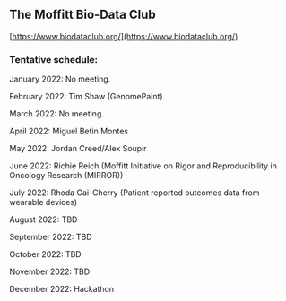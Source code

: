 ## The Moffitt Bio-Data Club
[https://www.biodataclub.org/](https://www.biodataclub.org/)

### Tentative schedule:

January 2022: No meeting.

February 2022: Tim Shaw (GenomePaint)

March 2022: No meeting.

April 2022: Miguel Betin Montes

May 2022: Jordan Creed/Alex Soupir

June 2022: Richie Reich (Moffitt Initiative on Rigor and Reproducibility in Oncology Research (MIRROR))

July 2022: Rhoda Gai-Cherry (Patient reported outcomes data from wearable devices)

August 2022: TBD

September 2022: TBD

October 2022: TBD

November 2022: TBD

December 2022: Hackathon
